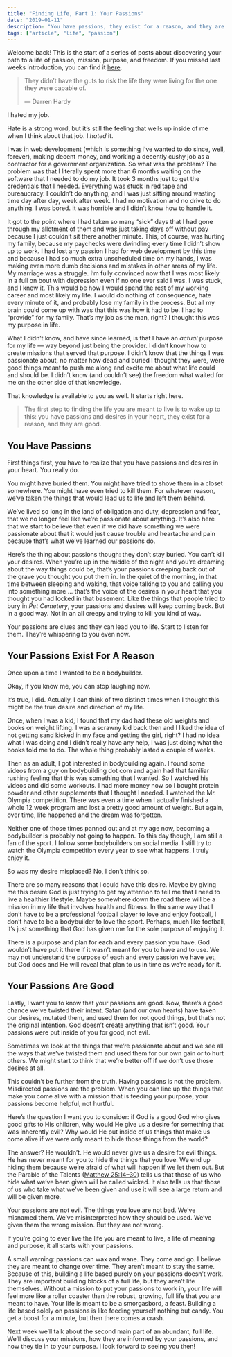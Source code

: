 ```yaml
---
title: "Finding Life, Part 1: Your Passions"
date: "2019-01-11"
description: "You have passions, they exist for a reason, and they are good."
tags: ["article", "life", "passion"]
---
```


Welcome back! This is the start of a series of posts about discovering your path to a life of passion, mission, purpose, and freedom. If you missed last weeks introduction, you can find it [here](https://medium.com/@richarddubay/finding-life-part-0-an-introduction-cf2f04138cb1).

> They didn’t have the guts to risk the life they were living for the one they were capable of.
>
> — Darren Hardy

I hated my job.

Hate is a strong word, but it’s still the feeling that wells up inside of me when I think about that job. I _hated_ it.

I was in web development (which is something I’ve wanted to do since, well, forever), making decent money, and working a decently cushy job as a contractor for a government organization. So what was the problem? The problem was that I literally spent more than 6 months waiting on the software that I needed to do my job. It took 3 months just to get the credentials that I needed. Everything was stuck in red tape and bureaucracy. I couldn’t do anything, and I was just sitting around wasting time day after day, week after week. I had no motivation and no drive to do anything. I was bored. It was horrible and I didn’t know how to handle it.

It got to the point where I had taken so many “sick” days that I had gone through my allotment of them and was just taking days off without pay because I just couldn’t sit there another minute. This, of course, was hurting my family, because my paychecks were dwindling every time I didn’t show up to work. I had lost any passion I had for web development by this time and because I had so much extra unscheduled time on my hands, I was making even more dumb decisions and mistakes in other areas of my life. My marriage was a struggle. I’m fully convinced now that I was most likely in a full on bout with depression even if no one ever said I was. I was stuck, and I knew it. This would be how I would spend the rest of my working career and most likely my life. I would do nothing of consequence, hate every minute of it, and probably lose my family in the process. But all my brain could come up with was that this was how it had to be. I had to “provide” for my family. That’s my job as the man, right? I thought this was my purpose in life.

What I didn’t know, and have since learned, is that I have an _actual_ purpose for my life — way beyond just being the provider. I didn’t know how to create missions that served that purpose. I didn’t know that the things I was passionate about, no matter how dead and buried I thought they were, were good things meant to push me along and excite me about what life could and should be. I didn’t know (and couldn’t see) the freedom what waited for me on the other side of that knowledge.

That knowledge is available to you as well. It starts right here.

> The first step to finding the life you are meant to live is to wake up to this: you have passions and desires in your heart, they exist for a reason, and they are good.

## You Have Passions

First things first, you have to realize that you have passions and desires in your heart. You really do.

You might have buried them. You might have tried to shove them in a closet somewhere. You might have even tried to kill them. For whatever reason, we’ve taken the things that would lead us to life and left them behind.

We’ve lived so long in the land of obligation and duty, depression and fear, that we no longer feel like we’re passionate about anything. It’s also here that we start to believe that even if we did have something we were passionate about that it would just cause trouble and heartache and pain because that’s what we’ve learned our passions do.

Here’s the thing about passions though: they don’t stay buried. You can’t kill your desires. When you’re up in the middle of the night and you’re dreaming about the way things could be, that’s your passions creeping back out of the grave you thought you put them in. In the quiet of the morning, in that time between sleeping and waking, that voice talking to you and calling you into something more … that’s the voice of the desires in your heart that you thought you had locked in that basement. Like the things that people tried to bury in _Pet Cemetery_, your passions and desires will keep coming back. But in a good way. Not in an all creepy and trying to kill you kind of way.

Your passions are clues and they can lead you to life. Start to listen for them. They’re whispering to you even now.

## Your Passions Exist For A Reason

Once upon a time I wanted to be a bodybuilder.

Okay, if you know me, you can stop laughing now.

It’s true, I did. Actually, I can think of two distinct times when I thought this might be the true desire and direction of my life.

Once, when I was a kid, I found that my dad had these old weights and books on weight lifting. I was a scrawny kid back then and I liked the idea of not getting sand kicked in my face and getting the girl, right? I had no idea what I was doing and I didn’t really have any help, I was just doing what the books told me to do. The whole thing probably lasted a couple of weeks.

Then as an adult, I got interested in bodybuilding again. I found some videos from a guy on bodybuilding dot com and again had that familiar rushing feeling that this was something that I wanted. So I watched his videos and did some workouts. I had more money now so I bought protein powder and other supplements that I thought I needed. I watched the Mr. Olympia competition. There was even a time when I actually finished a whole 12 week program and lost a pretty good amount of weight. But again, over time, life happened and the dream was forgotten.

Neither one of those times panned out and at my age now, becoming a bodybuilder is probably not going to happen. To this day though, I am still a fan of the sport. I follow some bodybuilders on social media. I still try to watch the Olympia competition every year to see what happens. I truly enjoy it.

So was my desire misplaced? No, I don’t think so.

There are so many reasons that I could have this desire. Maybe by giving me this desire God is just trying to get my attention to tell me that I need to live a healthier lifestyle. Maybe somewhere down the road there will be a mission in my life that involves health and fitness. In the same way that I don’t have to be a professional football player to love and enjoy football, I don’t have to be a bodybuilder to love the sport. Perhaps, much like football, it’s just something that God has given me for the sole purpose of enjoying it.

There is a purpose and plan for each and every passion you have. God wouldn’t have put it there if it wasn’t meant for you to have and to use. We may not understand the purpose of each and every passion we have yet, but God does and He will reveal that plan to us in time as we’re ready for it.

## Your Passions Are Good

Lastly, I want you to know that your passions are good. Now, there’s a good chance we’ve twisted their intent. Satan (and our own hearts) have taken our desires, mutated them, and used them for not good things, but that’s not the original intention. God doesn’t create anything that isn’t good. Your passions were put inside of you for good, not evil.

Sometimes we look at the things that we’re passionate about and we see all the ways that we’ve twisted them and used them for our own gain or to hurt others. We might start to think that we’re better off if we don’t use those desires at all.

This couldn’t be further from the truth. Having passions is not the problem. Misdirected passions are the problem. When you can line up the things that make you come alive with a mission that is feeding your purpose, your passions become helpful, not hurtful.

Here’s the question I want you to consider: if God is a good God who gives good gifts to His children, why would He give us a desire for something that was inherently evil? Why would He put inside of us things that make us come alive if we were only meant to hide those things from the world?

The answer? He wouldn’t. He would never give us a desire for evil things. He has never meant for you to hide the things that you love. We end up hiding them because we’re afraid of what will happen if we let them out. But the Parable of the Talents ([Matthew 25:14–30](https://www.biblegateway.com/passage/?search=Matthew+25%3A14-30&version=ESV)) tells us that those of us who hide what we’ve been given will be called wicked. It also tells us that those of us who take what we’ve been given and use it will see a large return and will be given more.

Your passions are not evil. The things you love are not bad. We’ve misnamed them. We’ve misinterpreted how they should be used. We’ve given them the wrong mission. But they are not wrong.

If you’re going to ever live the life you are meant to live, a life of meaning and purpose, it all starts with your passions.

A small warning: passions can wax and wane. They come and go. I believe they are meant to change over time. They aren’t meant to stay the same. Because of this, building a life based purely on your passions doesn’t work. They are important building blocks of a full life, but they aren’t life themselves. Without a mission to put your passions to work in, your life will feel more like a roller coaster than the robust, growing, full life that you are meant to have. Your life is meant to be a smorgasbord, a feast. Building a life based solely on passions is like feeding yourself nothing but candy. You get a boost for a minute, but then there comes a crash.

Next week we’ll talk about the second main part of an abundant, full life. We’ll discuss your missions, how they are informed by your passions, and how they tie in to your purpose. I look forward to seeing you then!

